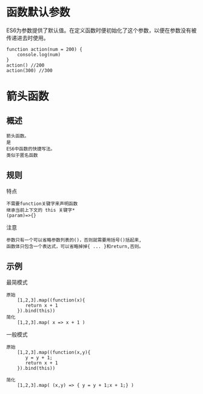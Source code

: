 

# 函数默认参数

ES6为参数提供了默认值。在定义函数时便初始化了这个参数，以便在参数没有被传递进去时使用。

    function action(num = 200) {
        console.log(num)
    }
    action() //200
    action(300) //300
    
    
# 箭头函数

## 概述

    箭头函数。
    是
    ES6中函数的快捷写法。
    类似于匿名函数
 
## 规则
    
特点
    
    不需要function关键字来声明函数
    继承当前上下文的 this 关键字*
    (param)=>{}
注意
    
    参数只有一个可以省略参数列表的()，否则就需要用括号()括起来,
    函数体只包含一个表达式，可以省略掉掉{ ... }和return,否则。

## 示例

最简模式

    原始  
        [1,2,3].map((function(x){
           return x + 1
        }).bind(this))
    简化
        [1,2,3].map( x => x + 1 )

一般模式

    原始  
        [1,2,3].map((function(x,y){
           y = y + 1;
           return x + 1
        }).bind(this))
        
    简化
        [1,2,3].map( (x,y) => { y = y + 1;x + 1;} )       
   